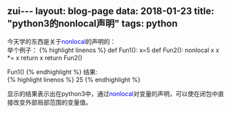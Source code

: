 zui---
layout: blog-page
data: 2018-01-23
title: "python3的nonlocal声明"
tags: python
---

今天学的东西是关于<span style="color:blue">nonlocal</span>的声明的：<br>
举个例子：
{% highlight linenos %}
def Fun1():
x=5
def Fun2():
nonlocal x
x *=  x
return x
return Fun2()

Fun1()
{% endhighlight %}
结果:<br>
{% highlight linenos %}
25
{% endhighlight %}
<p>显示的结果表示出在python3中，通过<span style="color:blue">nonlocal</span>对变量的声明，可以使在闭包中直接改变外部局部范围的变量值。</p>